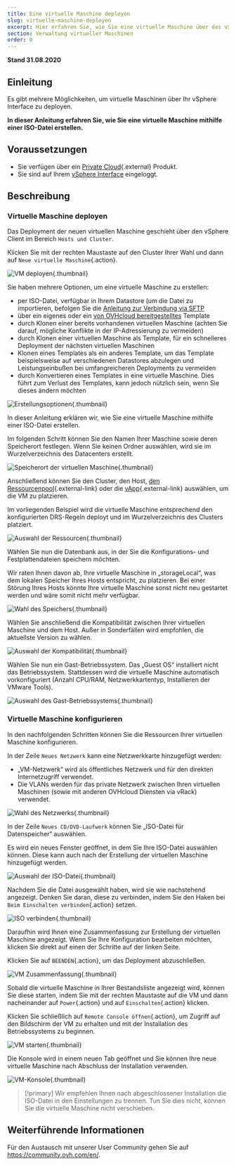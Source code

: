 ```yaml
---
title: Eine virtuelle Maschine deployen
slug: virtuelle-maschine-deployen
excerpt: Hier erfahren Sie, wie Sie eine virtuelle Maschine über das vSphere Interface erstellen.
section: Verwaltung virtueller Maschinen
order: 0
---
```


**Stand 31.08.2020**

## Einleitung

Es gibt mehrere Möglichkeiten, um virtuelle Maschinen über Ihr vSphere Interface zu deployen. 

**In dieser Anleitung erfahren Sie, wie Sie eine virtuelle Maschine mithilfe einer ISO-Datei erstellen.**

## Voraussetzungen

- Sie verfügen über ein [Private Cloud](https://www.ovhcloud.com/de/enterprise/products/hosted-private-cloud/){.external} Produkt.
- Sie sind auf Ihrem [vSphere Interface](https://docs.ovh.com/de/private-cloud/den_vsphere_client_installieren/) eingeloggt.

## Beschreibung

### Virtuelle Maschine deployen

Das Deployment der neuen virtuellen Maschine geschieht über den vSphere Client im Bereich `Hosts und Cluster`.

Klicken Sie mit der rechten Maustaste auf den Cluster Ihrer Wahl und dann auf `Neue virtuelle Maschine`{.action}.

![VM deployen](images/vm01.png){.thumbnail}

Sie haben mehrere Optionen, um eine virtuelle Maschine zu erstellen:

- per ISO-Datei, verfügbar in Ihrem Datastore (um die Datei zu importieren, befolgen Sie die [Anleitung zur Verbindung via SFTP](../verbindung_per_sftp/)
- über ein eigenes oder ein [von OVHcloud bereitgestelltes](https://docs.ovh.com/gb/en/private-cloud/deploy-ovh-template/) Template
- durch Klonen einer bereits vorhandenen virtuellen Maschine (achten Sie darauf, mögliche Konflikte in der IP-Adressierung zu vermeiden)
- durch Klonen einer virtuellen Maschine als Template, für ein schnelleres Deployment der nächsten virtuellen Maschinen
- Klonen eines Templates als ein anderes Template, um das Template beispielsweise auf verschiedenen Datastores abzulegen und Leistungseinbußen bei umfangreicheren Deployments zu vermeiden
- durch Konvertieren eines Templates in eine virtuelle Maschine. Dies führt zum Verlust des Templates, kann jedoch nützlich sein, wenn Sie dieses ändern möchten

![Erstellungsoptionen](images/vm02.png){.thumbnail}

In dieser Anleitung erklären wir, wie Sie eine virtuelle Maschine mithilfe einer ISO-Datei erstellen.

Im folgenden Schritt können Sie den Namen Ihrer Maschine sowie deren Speicherort festlegen. Wenn Sie keinen Ordner auswählen, wird sie im Wurzelverzeichnis des Datacenters erstellt.

![Speicherort der virtuellen Maschine](images/vm03.png){.thumbnail}

Anschließend können Sie den Cluster, den Host, [den Ressourcenpool](https://docs.vmware.com/de/VMware-vSphere/6.7/com.vmware.vsphere.resmgmt.doc/GUID-60077B40-66FF-4625-934A-641703ED7601.html){.external-link} oder die [vApp](https://docs.vmware.com/de/VMware-vSphere/6.7/com.vmware.vsphere.vm_admin.doc/GUID-E6E9D2A9-D358-4996-9BC7-F8D9D9645290.html){.external-link} auswählen, um die VM zu platzieren.

Im vorliegenden Beispiel wird die virtuelle Maschine entsprechend den konfigurierten DRS-Regeln deployt und im Wurzelverzeichnis des Clusters platziert.

![Auswahl der Ressourcen](images/vm04.png){.thumbnail}

Wählen Sie nun die Datenbank aus, in der Sie die Konfigurations- und Festplattendateien speichern möchten.

Wir raten Ihnen davon ab, Ihre virtuelle Maschine in „storageLocal“, was dem lokalen Speicher Ihres Hosts entspricht, zu platzieren. Bei einer Störung Ihres Hosts könnte Ihre virtuelle Maschine sonst nicht neu gestartet werden und wäre somit nicht mehr verfügbar.

![Wahl des Speichers](images/vm05.png){.thumbnail}

Wählen Sie anschließend die Kompatibilität zwischen Ihrer virtuellen Maschine und dem Host. Außer in Sonderfällen wird empfohlen, die aktuellste Version zu wählen.

![Auswahl der Kompatibilität](images/vm06.png){.thumbnail}

Wählen Sie nun ein Gast-Betriebssystem. Das „Guest OS“ installiert nicht das Betriebssystem. Stattdessen wird die virtuelle Maschine automatisch vorkonfiguriert (Anzahl CPU/RAM, Netzwerkkartentyp, Installieren der VMware Tools).

![Auswahl des Gast-Betriebssystems](images/vm07.png){.thumbnail}

### Virtuelle Maschine konfigurieren

In den nachfolgenden Schritten können Sie die Ressourcen Ihrer virtuellen Maschine konfigurieren.

In der Zeile `Neues Netzwerk` kann eine Netzwerkkarte hinzugefügt werden:

- „VM-Netzwerk“ wird als öffentliches Netzwerk und für den direkten Internetzugriff verwendet.
- Die VLANs werden für das private Netzwerk zwischen Ihren virtuellen Maschinen (sowie mit anderen OVHcloud Diensten via vRack) verwendet.

![Wahl des Netzwerks](images/vm08.png){.thumbnail}

In der Zeile `Neues CD/DVD-Laufwerk` können Sie „ISO-Datei für Datenspeicher“ auswählen.

Es wird ein neues Fenster geöffnet, in dem Sie Ihre ISO-Datei auswählen können. Diese kann auch nach der Erstellung der virtuellen Maschine hinzugefügt werden.

![Auswahl der ISO-Datei](images/vm09.png){.thumbnail}

Nachdem Sie die Datei ausgewählt haben, wird sie wie nachstehend angezeigt. Denken Sie daran, diese zu verbinden, indem Sie den Haken bei `Beim Einschalten verbinden`{.action} setzen.

![ISO verbinden](images/vm10.png){.thumbnail}

Daraufhin wird Ihnen eine Zusammenfassung zur Erstellung der virtuellen Maschine angezeigt. Wenn Sie Ihre Konfiguration bearbeiten möchten, klicken Sie direkt auf einen der Schritte auf der linken Seite.

Klicken Sie auf `BEENDEN`{.action}, um das Deployment abzuschließen.

![VM Zusammenfassung](images/vm11.png){.thumbnail}

Sobald die virtuelle Maschine in Ihrer Bestandsliste angezeigt wird, können Sie diese starten, indem Sie mit der rechten Maustaste auf die VM und dann nacheinander auf `Power`{.action} und auf `Einschalten`{.action} klicken. 

Klicken Sie schließlich auf `Remote Console öffnen`{.action}, um Zugriff auf den Bildschirm der VM zu erhalten und mit der Installation des Betriebssystems zu beginnen.

![VM starten](images/vm12.png){.thumbnail}

Die Konsole wird in einem neuen Tab geöffnet und Sie können Ihre neue virtuelle Maschine nach Abschluss der Installation verwenden.

![VM-Konsole](images/vm13.png){.thumbnail}

> [!primary]
> Wir empfehlen Ihnen nach abgeschlossener Installation die ISO-Datei in den Einstellungen zu trennen. Tun Sie dies nicht, können Sie die virtuelle Maschine nicht verschieben.
>

## Weiterführende Informationen

Für den Austausch mit unserer User Community gehen Sie auf <https://community.ovh.com/en/>.
